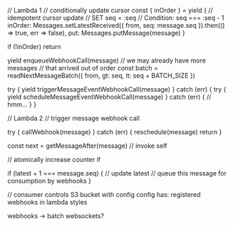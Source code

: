 
  // Lambda 1
  // conditionally update cursor
  const { inOrder } = yield {
    // idempotent cursor update
    // SET seq = :seq
    // Condition: seq === :seq - 1
    inOrder: Messages.setLatestReceived({ from, seq: message.seq }).then(() => true, err => false),
    put: Messages.putMessage(message)
  }

  if (!inOrder) return

  yield enqueueWebhookCall(message)
  // we may already have more messages
  // that arrived out of order
  const batch = readNextMessageBatch({ from, gt: seq, lt: seq + BATCH_SIZE })


  try {
    yield triggerMessageEventWebhookCall(message)
  } catch (err) {
    try {
      yield scheduleMessageEventWebhookCall(message)
    } catch (err) {
      // hmm...
    }
  }

  // Lambda 2
  // trigger message webhook call

  try {
    callWebhook(message)
  } catch (err) {
    reschedule(message)
    return
  }

  const next = getMessageAfter(message)
  // invoke self


// atomically increase counter if 

if (latest + 1 === message.seq) {
  // update latest
  // queue this message for consumption by webhooks
}


// consumer controls S3 bucket with config
config has:
  registered webhooks in lambda
  styles

webhooks -> batch
websockets?
